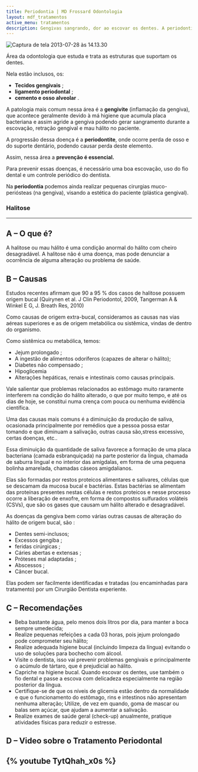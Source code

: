 ```yaml
---
title: Periodontia | MD Frossard Odontologia
layout: mdf_tratamentos
active_menu: tratamentos
description: Gengivas sangrando, dor ao escovar os dentes. A periodontia pode melhorar a saúde da sua gengiva. Tire suas dúvidas aqui.
---
```


![Captura de tela 2013-07-28 às 14.13.30](Captura-de-tela-2013-07-28-às-14.13.30-260x300.png)

Área da odontologia que estuda e trata as estruturas que suportam os dentes. 

Nela estão inclusos, os:  
* **Tecidos gengivais** ;
* **ligamento periodontal** ; 
* **cemento e osso alveolar** . 

A patologia mais comum nessa área é a **gengivite** (inflamação da gengiva), que acontece geralmente devido à má higiene que acumula placa bacteriana e assim agride a gengiva podendo gerar sangramento durante a escovação, retração gengival e mau hálito no paciente. 

A progressão dessa doença é a **periodontite**, onde ocorre perda de osso e do suporte dentário, podendo causar perda deste elemento. 

Assim, nessa área a **prevenção é essencial.** 

Para prevenir essas doenças, é necessário uma boa escovação, uso do fio dental e um controle periódico do dentista. 

Na **periodontia** podemos ainda realizar pequenas cirurgias muco-periósteas (na gengiva), visando a estética do paciente (plástica gengival).

### Halitose
---
## A – O que é?
A halitose ou mau hálito é uma condição anormal do hálito com cheiro desagradável. A halitose não é uma doença, mas pode denunciar a ocorrência de alguma alteração ou problema de saúde.

## B – Causas
Estudos recentes afirmam que 90 a 95 % dos casos de halitose possuem origem bucal (Quirynen et al. J Clin Periodontol, 2009, Tangerman A & Winkel E G, J. Breath Res, 2010)

Como causas de origem extra-bucal, consideramos as causas nas vias aéreas superiores e as de origem metabólica ou sistêmica, vindas de dentro do organismo. 

Como sistêmica ou metabólica, temos:  
* Jejum prolongado ;
* A ingestão de alimentos odoríferos (capazes de alterar o hálito); 
* Diabetes não compensado ; 
* Hipoglicemia 
* Alterações hepáticas, renais e intestinais como causas principais.

Vale salientar que problemas relacionados ao estômago muito raramente interferem na condição do hálito alterado, o que por muito tempo, e até os dias de hoje, se constitui numa crença com pouca ou nenhuma evidência científica.

Uma das causas mais comuns é a diminuição da produção de saliva, ocasionada principalmente por remédios que a pessoa possa estar tomando e que diminuam a salivação, outras causa são,stress excessivo, certas doenças, etc..

Essa diminuição da quantidade de saliva favorece a formação de uma placa bacteriana (camada esbranquiçada) na parte posterior da língua, chamada de saburra lingual e no interior das amígdalas, em forma de uma pequena bolinha amarelada, chamadas cáseos amigdalianos. 

Elas são formadas por restos proteicos alimentares e salivares, células que se descamam da mucosa bucal e bactérias. Estas bactérias se alimentam das proteínas presentes nestas células e restos proteicos e nesse processo ocorre a liberação de enxofre, em forma de compostos sulfurados voláteis (CSVs), que são os gases que causam um hálito alterado e desagradável.

As doenças da gengiva bem como várias outras causas de alteração do hálito de origem bucal, são : 
* Dentes semi-inclusos; 
* Excessos gengiba ;
* feridas cirúrgicas ;  
* Cáries abertas e extensas ; 
* Próteses mal adaptadas ; 
* Abscessos ; 
* Câncer bucal. 

Elas podem ser facilmente identificadas e tratadas (ou encaminhadas para tratamento) por um Cirurgião Dentista experiente.

## C – Recomendações
* Beba bastante água, pelo menos dois litros por dia, para manter a boca sempre umedecida;
* Realize pequenas refeições a cada 03 horas, pois jejum prolongado pode comprometer seu hálito;
* Realize adequada higiene bucal (incluindo limpeza da língua) evitando o uso de soluções para bochecho com álcool.
* Visite o dentista, isso vai prevenir problemas gengivais e principalmente o acúmulo de tártaro, que é prejudicial ao hálito.
* Capriche na higiene bucal. Quando escovar os dentes, use também o fio dental e passe a escova com delicadeza especialmente na região posterior da língua.
* Certifique-se de que os níveis de glicemia estão dentro da normalidade e que o funcionamento do estômago, rins e intestinos não apresentam nenhuma alteração; Utilize, de vez em quando, goma de mascar ou balas sem açúcar, que ajudam a aumentar a salivação.
* Realize exames de saúde geral (check-up) anualmente, pratique atividades físicas para reduzir o estresse.

## D – Video sobre o Tratamento Periodontal

{% youtube TytQhah_x0s %}
---